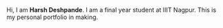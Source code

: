Hi, I am <b>Harsh Deshpande</b>. 
I am a final year student at IIIT Nagpur.
This is my personal portfolio in making.
